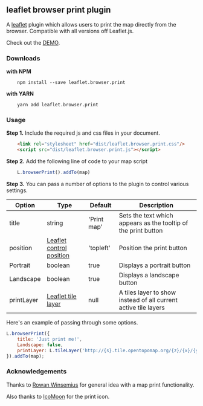 ## leaflet browser print plugin

A [leaflet](http://www.leafletjs.com) plugin which allows users to print the map directly from the browser. Compatible with all versions off Leaflet.js.

Check out the [DEMO](https://igor-vladyka.github.io/leaflet.browser.print/).

### Downloads
**with NPM**
````
	npm install --save leaflet.browser.print
````

**with YARN**
````
	yarn add leaflet.browser.print
````

### Usage
**Step 1.** Include the required js and css files in your document.

```html
	<link rel="stylesheet" href="dist/leaflet.browser.print.css"/>
	<script src="dist/leaflet.browser.print.js"></script>
```

**Step 2.** Add the following line of code to your map script

``` js
	L.browserPrint().addTo(map)
```

**Step 3.**
You can pass a number of options to the plugin to control various settings.

| Option        | Type         | Default      | Description   |
| ------------- |--------------|--------------|---------------|
| title | string | 'Print map' | Sets the text which appears as the tooltip of the print button |
| position | [Leaflet control position](http://leafletjs.com/reference.html#control-positions) | 'topleft' | Position the print button |
| Portrait | boolean | true | Displays a portrait button |
| Landscape | boolean | true | Displays a landscape button |
| printLayer | [Leaflet tile layer](http://leafletjs.com/reference-0.7.7.html#tilelayer) | null | A tiles layer to show instead of all current active tile layers |

Here's an example of passing through some options.
``` js
L.browserPrint({
	title: 'Just print me!',
	Landscape: false,
    printLayer: L.tileLayer('http://{s}.tile.opentopomap.org/{z}/{x}/{y}.png', { maxZoom: 17, attribution: 'Map data: &copy; <a href="http://www.openstreetmap.org/copyright">OpenStreetMap</a>, <a href="http://viewfinderpanoramas.org">SRTM</a> | Map style: &copy; <a href="https://opentopomap.org">OpenTopoMap</a> (<a href="https://creativecommons.org/licenses/by-sa/3.0/">CC-BY-SA</a>)'})
}).addTo(map);
```

### Acknowledgements
Thanks to [Rowan Winsemius](https://github.com/rowanwins/leaflet-easyPrint) for general idea with a map print functionality.

Also thanks to [IcoMoon](http://icomoon.io/) for the print icon.
